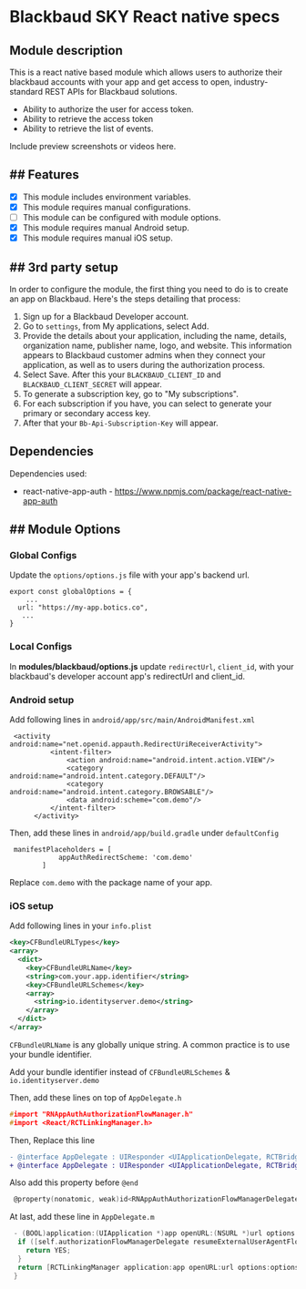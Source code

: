 # Blackbaud SKY React native specs

## Module description

This is a react native based module which allows users to authorize their blackbaud accounts with your app and get access to open, industry-standard REST APIs for Blackbaud solutions.

- Ability to authorize the user for access token.
- Ability to retrieve the access token
- Ability to retrieve the list of events.

Include preview screenshots or videos here.

## ## Features

 - [X] This module includes environment variables.
 - [x] This module requires manual configurations.
 - [ ] This module can be configured with module options.
 - [x] This module requires manual Android setup.
 - [x] This module requires manual iOS setup.

## ## 3rd party setup

In order to configure the module, the first thing you need to do is to create an app on Blackbaud. Here's the steps detailing that process:
1. Sign up for a Blackbaud Developer account.
2. Go to `settings`, from My applications, select Add.
3. Provide the details about your application, including the name, details, organization name, publisher name, logo, and website. This information appears to Blackbaud customer admins when they connect your application, as well as to users during the authorization process.
4. Select Save. After this your `BLACKBAUD_CLIENT_ID` and `BLACKBAUD_CLIENT_SECRET` will appear.
5. To generate a subscription key, go to  "My subscriptions".
6. For each subscription if you have, you can select to generate your primary or secondary access key.
7. After that your `Bb-Api-Subscription-Key` will appear.

## Dependencies

Dependencies used:

- react-native-app-auth - https://www.npmjs.com/package/react-native-app-auth

## ## Module Options

### Global Configs

Update the `options/options.js` file with your app's backend url.
```
export const globalOptions = {
    ...
  url: "https://my-app.botics.co",
   ...
}
```

### Local Configs

In **modules/blackbaud/options.js** update `redirectUrl`, `client_id`, with your blackbaud's developer account app's redirectUrl and client_id.

### Android setup


Add following lines in `android/app/src/main/AndroidManifest.xml`

```
 <activity android:name="net.openid.appauth.RedirectUriReceiverActivity">
          <intent-filter>
              <action android:name="android.intent.action.VIEW"/>
              <category android:name="android.intent.category.DEFAULT"/>
              <category android:name="android.intent.category.BROWSABLE"/>
              <data android:scheme="com.demo"/>
          </intent-filter>
      </activity>
```

Then, add these lines in `android/app/build.gradle` under `defaultConfig`

```
 manifestPlaceholders = [
            appAuthRedirectScheme: 'com.demo'
        ]
```

Replace `com.demo` with the package name of your app.

### iOS setup

Add following lines in your `info.plist`

```xml
<key>CFBundleURLTypes</key>
<array>
  <dict>
    <key>CFBundleURLName</key>
    <string>com.your.app.identifier</string>
    <key>CFBundleURLSchemes</key>
    <array>
      <string>io.identityserver.demo</string>
    </array>
  </dict>
</array>
```

`CFBundleURLName` is any globally unique string. A common practice is to use your bundle identifier.

Add your bundle identifier instead of `CFBundleURLSchemes` & `io.identityserver.demo`

Then, add these lines on top of `AppDelegate.h`

```c
#import "RNAppAuthAuthorizationFlowManager.h"
#import <React/RCTLinkingManager.h>
```

Then, Replace this line

```diff
- @interface AppDelegate : UIResponder <UIApplicationDelegate, RCTBridgeDelegate>
+ @interface AppDelegate : UIResponder <UIApplicationDelegate, RCTBridgeDelegate, RNAppAuthAuthorizationFlowManager>

```

Also add this property before `@end`

```c
 @property(nonatomic, weak)id<RNAppAuthAuthorizationFlowManagerDelegate>authorizationFlowManagerDelegate;
```

At last, add these line in `AppDelegate.m`

```c
 - (BOOL)application:(UIApplication *)app openURL:(NSURL *)url options:(NSDictionary<NSString *, id> *) options {
  if ([self.authorizationFlowManagerDelegate resumeExternalUserAgentFlowWithURL:url]) {
    return YES;
  }
  return [RCTLinkingManager application:app openURL:url options:options];
 }
```